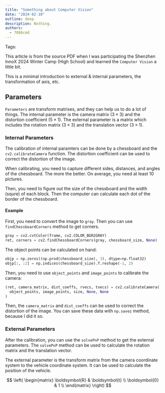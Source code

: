 ```yaml
---
title: "Something about Computer Vision"
date: "2024-02-10"
outline: deep
description: Nothing.
authors:
  - 7086cmd
---
```


<AppBlogPostHeader />

Tags: <Badge text="Python" type="warning" /><Badge text="Machine Learning" type="info" /><Badge text="Technical Writing" type="tip" /><Badge text="English" type="danger" />

This article is from the source PDF when I was participating the Shenzhen InnoX 2024 Winter Camp (High School) and learned the `Computer Vision` a little bit.

This is a minimal introduction to external & internal parameters, the transformation of axis, etc.

## Parameters

`Parameters` are transform matrixes, and they can help us to do a lot of things. The internal parameter is the camera matrix ($3\times 3$) and the distortion coefficient ($5\times 1$). The external parameter is a matrix which includes the rotation matrix ($3\times 3$) and the translation vector ($3\times 1$).

### Internal Parameters

The calibration of internal paramters can be done by a chessboard and the `cv2.calibrateCamera` function. The distortion coefficient can be used to correct the distortion of the image.

When calibrating, you need to capture different sides, distances, and angles of the chessboard. The more the better. On average, you need at least 10 pictures.

Then, you need to figure out the size of the chessboard and the width (squre) of each block. Then the computer can calculate each dot of the border of the chessboard.

#### Example

First, you need to convert the image to `gray`. Then you can use `findChessboardCorners` method to get corners.

```python
gray = cv2.cvtColor(frame, cv2.COLOR_BGR2GRAY)
ret, corners = cv2.findChessboardCorners(gray, chessboard_size, None)
```

The object points can be calculated on hand:

```python
objp = np.zeros((np.prod(chessboard_size), 3), dtype=np.float32)
objp[:, :2] = np.indices(chessboard_size).T.reshape(-1, 2)
```

Then, you need to use `object_points` and `image_points` to calibrate the camera:

```python
(ret, camera_matrix, dist_coeffs, rvecs, tvecs) = cv2.calibrateCamera(
  object_points, image_points, size, None, None
)
```

Then, the `camera_matrix` and `dist_coeffs` can be used to correct the distortion of the image. You can save these data with `np.savez` method, because I did it so.

### External Parameters

After the calibration, you can use the `solvePnP` method to get the external parameters. The `solvePnP` method can be used to calculate the rotation matrix and the translation vector.

The external parameter is the transform matrix from the camera coordinate system to the vehicle coordinate system. It can be used to calculate the position of the vehicle.

$$
\left(
\begin{matrix}
\boldsymbol{R} & \boldsymbol{t} \\
\boldsymbol{0} & 1 \\
\end{matrix}
\right)
$$
